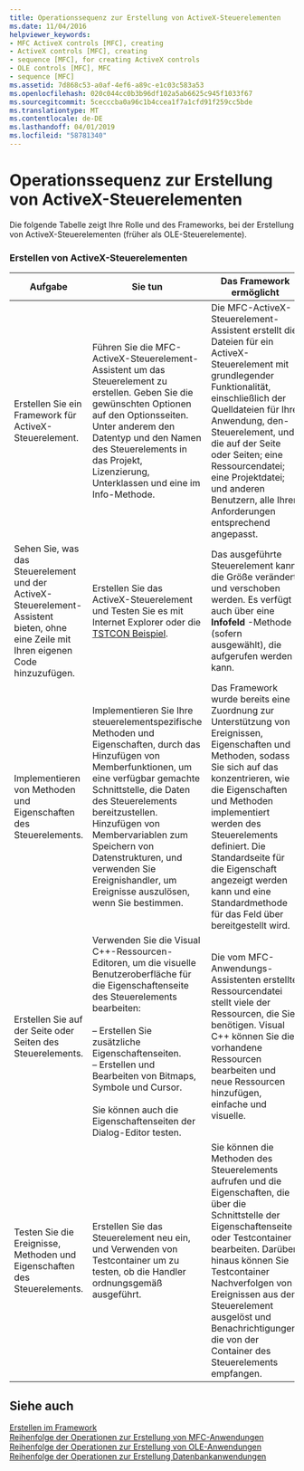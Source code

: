 ```yaml
---
title: Operationssequenz zur Erstellung von ActiveX-Steuerelementen
ms.date: 11/04/2016
helpviewer_keywords:
- MFC ActiveX controls [MFC], creating
- ActiveX controls [MFC], creating
- sequence [MFC], for creating ActiveX controls
- OLE controls [MFC], MFC
- sequence [MFC]
ms.assetid: 7d868c53-a0af-4ef6-a89c-e1c03c583a53
ms.openlocfilehash: 020c044cc0b3b96df102a5ab6625c945f1033f67
ms.sourcegitcommit: 5cecccba0a96c1b4ccea1f7a1cfd91f259cc5bde
ms.translationtype: MT
ms.contentlocale: de-DE
ms.lasthandoff: 04/01/2019
ms.locfileid: "58781340"
---
```

# <a name="sequence-of-operations-for-creating-activex-controls"></a>Operationssequenz zur Erstellung von ActiveX-Steuerelementen

Die folgende Tabelle zeigt Ihre Rolle und des Frameworks, bei der Erstellung von ActiveX-Steuerelementen (früher als OLE-Steuerelemente).

### <a name="creating-activex-controls"></a>Erstellen von ActiveX-Steuerelementen

|Aufgabe|Sie tun|Das Framework ermöglicht|
|----------|------------|------------------------|
|Erstellen Sie ein Framework für ActiveX-Steuerelement.|Führen Sie die MFC-ActiveX-Steuerelement-Assistent um das Steuerelement zu erstellen. Geben Sie die gewünschten Optionen auf den Optionsseiten. Unter anderem den Datentyp und den Namen des Steuerelements in das Projekt, Lizenzierung, Unterklassen und eine im Info-Methode.|Die MFC-ActiveX-Steuerelement-Assistent erstellt die Dateien für ein ActiveX-Steuerelement mit grundlegender Funktionalität, einschließlich der Quelldateien für Ihre Anwendung, den-Steuerelement, und die auf der Seite oder Seiten; eine Ressourcendatei; eine Projektdatei; und anderen Benutzern, alle Ihren Anforderungen entsprechend angepasst.|
|Sehen Sie, was das Steuerelement und der ActiveX-Steuerelement-Assistent bieten, ohne eine Zeile mit Ihren eigenen Code hinzuzufügen.|Erstellen Sie das ActiveX-Steuerelement und Testen Sie es mit Internet Explorer oder die [TSTCON Beispiel](../overview/visual-cpp-samples.md).|Das ausgeführte Steuerelement kann die Größe verändert und verschoben werden. Es verfügt auch über eine **Infofeld** -Methode (sofern ausgewählt), die aufgerufen werden kann.|
|Implementieren von Methoden und Eigenschaften des Steuerelements.|Implementieren Sie Ihre steuerelementspezifische Methoden und Eigenschaften, durch das Hinzufügen von Memberfunktionen, um eine verfügbar gemachte Schnittstelle, die Daten des Steuerelements bereitzustellen. Hinzufügen von Membervariablen zum Speichern von Datenstrukturen, und verwenden Sie Ereignishandler, um Ereignisse auszulösen, wenn Sie bestimmen.|Das Framework wurde bereits eine Zuordnung zur Unterstützung von Ereignissen, Eigenschaften und Methoden, sodass Sie sich auf das konzentrieren, wie die Eigenschaften und Methoden implementiert werden des Steuerelements definiert. Die Standardseite für die Eigenschaft angezeigt werden kann und eine Standardmethode für das Feld über bereitgestellt wird.|
|Erstellen Sie auf der Seite oder Seiten des Steuerelements.|Verwenden Sie die Visual C++-Ressourcen-Editoren, um die visuelle Benutzeroberfläche für die Eigenschaftenseite des Steuerelements bearbeiten:<br /><br />– Erstellen Sie zusätzliche Eigenschaftenseiten.<br />– Erstellen und Bearbeiten von Bitmaps, Symbole und Cursor.<br /><br /> Sie können auch die Eigenschaftenseiten der Dialog-Editor testen.|Die vom MFC-Anwendungs-Assistenten erstellte Ressourcendatei stellt viele der Ressourcen, die Sie benötigen. Visual C++ können Sie die vorhandene Ressourcen bearbeiten und neue Ressourcen hinzufügen, einfache und visuelle.|
|Testen Sie die Ereignisse, Methoden und Eigenschaften des Steuerelements.|Erstellen Sie das Steuerelement neu ein, und Verwenden von Testcontainer um zu testen, ob die Handler ordnungsgemäß ausgeführt.|Sie können die Methoden des Steuerelements aufrufen und die Eigenschaften, die über die Schnittstelle der Eigenschaftenseite oder Testcontainer bearbeiten. Darüber hinaus können Sie Testcontainer Nachverfolgen von Ereignissen aus dem Steuerelement ausgelöst und Benachrichtigungen, die von der Container des Steuerelements empfangen.|

## <a name="see-also"></a>Siehe auch

[Erstellen im Framework](../mfc/building-on-the-framework.md)<br/>
[Reihenfolge der Operationen zur Erstellung von MFC-Anwendungen](../mfc/sequence-of-operations-for-building-mfc-applications.md)<br/>
[Reihenfolge der Operationen zur Erstellung von OLE-Anwendungen](../mfc/sequence-of-operations-for-creating-ole-applications.md)<br/>
[Reihenfolge der Operationen zur Erstellung Datenbankanwendungen](../mfc/sequence-of-operations-for-creating-database-applications.md)
